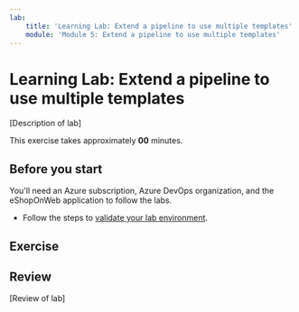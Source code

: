 ```yaml
---
lab:
    title: 'Learning Lab: Extend a pipeline to use multiple templates'
    module: 'Module 5: Extend a pipeline to use multiple templates'
---
```


# Learning Lab: Extend a pipeline to use multiple templates

[Description of lab]

This exercise takes approximately **00** minutes.

## Before you start

You'll need an Azure subscription, Azure DevOps organization, and the eShopOnWeb application to follow the labs.

- Follow the steps to [validate your lab environment](APL1001_M00_Validate_Lab_Environment.md).

## Exercise

## Review

[Review of lab]
